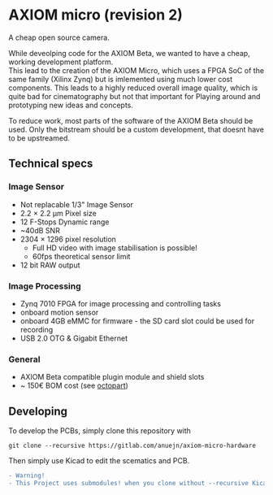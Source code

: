 # AXIOM micro (revision 2)
A cheap open source camera.

While deveolping code for the AXIOM Beta, we wanted to have a cheap, working development
platform.   
This lead to the creation of the AXIOM Micro, which
uses a FPGA SoC of the same family (Xilinx Zynq) but is imlemented using much lower
cost components. This leads to a highly reduced overall image quality, which is quite
bad for cinematography but not that important for Playing around and prototyping new ideas and concepts.

To reduce work, most parts of the software of the AXIOM Beta should be used. Only the bitstream
should be a custom development, that doesnt have to be upstreamed.

## Technical specs

### Image Sensor
* Not replacable 1/3" Image Sensor
* 2.2 × 2.2 µm Pixel size
* 12 F-Stops Dynamic range
* ~40dB SNR
* 2304 × 1296 pixel resolution
    * Full HD video with image stabilisation is possible!
    * 60fps theoretical sensor limit
* 12 bit RAW output

### Image Processing
* Zynq 7010 FPGA for image processing and controlling tasks
* onboard motion sensor
* onboard 4GB eMMC for firmware - the SD card slot could be used for recording
* USB 2.0 OTG & Gigabit Ethernet

### General
* AXIOM Beta compatible plugin module and shield slots
* ~ 150€ BOM cost  (see [octopart](https://octopart.com/bom-tool/HYQ6fs35))

## Developing
To develop the PCBs, simply clone this repository with 
```
git clone --recursive https://gitlab.com/anuejn/axiom-micro-hardware
```

Then simply use Kicad to edit the scematics and PCB.

```diff
- Warning!
- This Project uses submodules! when you clone without --recursive Kicad wont find some libraries!
```
